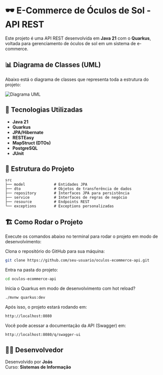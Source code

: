 # 🕶️ E-Commerce de Óculos de Sol - API REST

Este projeto é uma API REST desenvolvida em **Java 21** com o **Quarkus**, voltada para gerenciamento de óculos de sol em um sistema de e-commerce.

## 📊 Diagrama de Classes (UML)

Abaixo está o diagrama de classes que representa toda a estrutura do projeto:

![Diagrama UML](oculos-de-sol-tp1\docs\modelagem.png)



## 🚀 Tecnologias Utilizadas

- **Java 21**
- **Quarkus**
- **JPA/Hibernate**
- **RESTEasy**
- **MapStruct (DTOs)**
- **PostgreSQL**
- **JUnit**

## 🧩 Estrutura do Projeto

```
src
├── model             # Entidades JPA
├── dto               # Objetos de transferência de dados
├── repository        # Interfaces JPA para persistência
├── service           # Interfaces de regras de negócio
├── resource          # Endpoints REST
└── exceptions        # Exceptions personalizadas
```

## 🏗️ Como Rodar o Projeto

Execute os comandos abaixo no terminal para rodar o projeto em modo de desenvolvimento:

Clona o repositório do GitHub para sua máquina:
```bash
git clone https://github.com/seu-usuario/oculos-ecommerce-api.git
```

Entra na pasta do projeto:
```bash
cd oculos-ecommerce-api
```
Inicia o Quarkus em modo de desenvolvimento com hot reload?
```bash
./mvnw quarkus:dev
```
Após isso, o projeto estará rodando em:
```bash
http://localhost:8080
```

Você pode acessar a documentação da API (Swagger) em:  
```bash
http://localhost:8080/q/swagger-ui
```


## 👨‍💻 Desenvolvedor

Desenvolvido por **Joás**  
Curso: **Sistemas de Informação**
